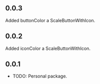 ## 0.0.3
Added buttonColor a ScaleButtonWithIcon.
## 0.0.2
Added iconColor a ScaleButtonWithIcon.
## 0.0.1
* TODO: Personal package.
